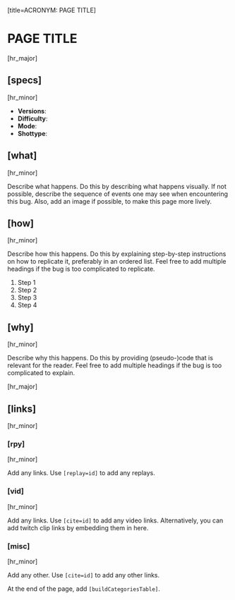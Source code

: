 [title=ACRONYM: PAGE TITLE]
# PAGE TITLE
[hr_major]

## [specs]  
[hr_minor]

* **Versions**:
* **Difficulty**:
* **Mode**: 
* **Shottype**: 

## [what]
[hr_minor]

Describe what happens. Do this by describing what happens visually. If not possible, describe the sequence of events one may see when encountering this bug. Also, add an image if possible, to make this page more lively.

## [how]
[hr_minor]

Describe how this happens. Do this by explaining step-by-step instructions on how to replicate it, preferably in an ordered list. Feel free to add multiple headings if the bug is too complicated to replicate.

1. Step 1
2. Step 2
3. Step 3
4. Step 4

## [why]
[hr_minor]

Describe why this happens. Do this by providing (pseudo-)code that is relevant for the reader. Feel free to add multiple headings if the bug is too complicated to explain.

[hr_major]
## [links]
[hr_minor]
### [rpy]
[hr_minor]

Add any links. Use ``[replay=id]`` to add any replays.


### [vid]
[hr_minor]

Add any links. Use ``[cite=id]`` to add any video links. Alternatively, you can add twitch clip links by embedding them in here.


### [misc]
[hr_minor]

Add any other. Use ``[cite=id]`` to add any other links.


At the end of the page, add ``[buildCategoriesTable]``.